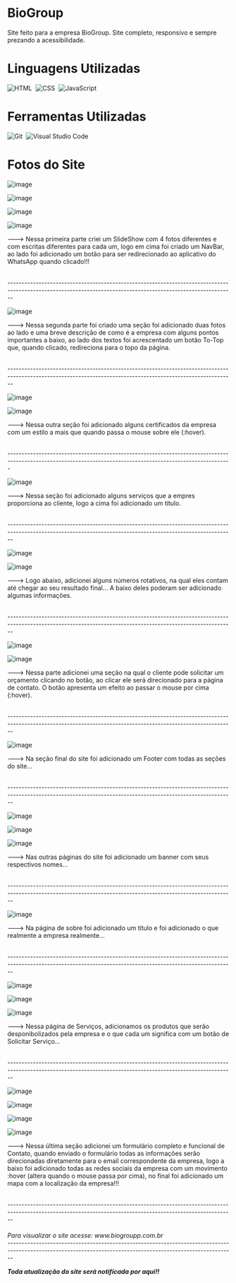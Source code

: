 <h1>BioGroup</h1>
Site feito para a empresa BioGroup. Site completo, responsivo e sempre prezando a acessibilidade.
<br>
<h1>Linguagens Utilizadas</h1>

![HTML](https://img.shields.io/badge/-HTML-0D1117?style=for-the-badge&logo=html5&labelColor=0D1117)&nbsp;
![CSS](https://img.shields.io/badge/-CSS-0D1117?style=for-the-badge&logo=CSS3&logoColor=1572B6&labelColor=0D1117)&nbsp;
![JavaScript](https://img.shields.io/badge/-JavaScript-0D1117?style=for-the-badge&logo=javascript&labelColor=0D1117&textColor=0D1117)&nbsp;
<br>
<h1>Ferramentas Utilizadas</h1>

![Git](https://img.shields.io/badge/-Git-0D1117?style=for-the-badge&logo=git&labelColor=0D1117)&nbsp;
![Visual Studio Code](https://img.shields.io/badge/-Visual%20Studio%20Code-0D1117?style=for-the-badge&logo=visual-studio-code&logoColor=0D1117&labelColor=0D1117)&nbsp;
<br>
<h1>Fotos do Site</h1>

![image](https://user-images.githubusercontent.com/106333100/209253312-a1eb475a-8464-4112-86de-63bd8b2dd0a1.png)

![image](https://user-images.githubusercontent.com/106333100/209253351-adaeac5b-45ef-4819-a3c3-42ed0c202169.png)

![image](https://user-images.githubusercontent.com/106333100/209253534-f7e251ce-03df-44be-9491-560656dde098.png)

![image](https://user-images.githubusercontent.com/106333100/209253573-fb35132a-8507-49d7-8084-da2e69a8caf3.png)

<p>---> Nessa primeira parte criei um SlideShow com 4 fotos diferentes e com escritas diferentes para cada um, logo em cima foi criado um NavBar, ao lado foi adicionado um botão para ser redirecionado ao aplicativo do WhatsApp quando clicado!!!</p>

<br>
--------------------------------------------------------------------------------------------------------------------------------------------------------------

![image](https://user-images.githubusercontent.com/106333100/209254165-e7f533cc-b124-40d4-a04c-700c99d96c3a.png)

<p>---> Nessa segunda parte foi criado uma seção foi adicionado duas fotos ao lado e uma breve descrição de como é a empresa com alguns pontos importantes a baixo, ao lado dos textos foi acrescentado um botão To-Top que, quando clicado, redireciona para o topo da página.</p>

<br>
--------------------------------------------------------------------------------------------------------------------------------------------------------------

![image](https://user-images.githubusercontent.com/106333100/209255881-2c727409-172d-4e50-b9c8-048cb3c03a20.png)

![image](https://user-images.githubusercontent.com/106333100/209255915-5d329825-5458-4064-bdd2-6779d60755e2.png)

<p>---> Nessa outra seção foi adicionado alguns certificados da empresa com um estilo a mais que quando passa o mouse sobre ele (:hover).</p>

<br>
-------------------------------------------------------------------------------------------------------------------------------------------------------------

![image](https://user-images.githubusercontent.com/106333100/209256912-3671d644-bef1-4eab-ae40-fa8550c21cfa.png)

<p>---> Nessa seção foi adicionado alguns serviços que a empres proporciona ao cliente, logo a cima foi adicionado um título.</p>

<br>
--------------------------------------------------------------------------------------------------------------------------------------------------------------

![image](https://user-images.githubusercontent.com/106333100/209257695-9e34c12b-7624-4e6f-b837-2d14c087cbcc.png)

![image](https://user-images.githubusercontent.com/106333100/209257555-9d26f497-929e-483e-b3ca-20f2cd03736e.png)


<p>---> Logo abaixo, adicionei alguns números rotativos, na qual eles contam até chegar ao seu resultado final... A baixo deles poderam ser adicionado algumas informações.</p>

<br>
--------------------------------------------------------------------------------------------------------------------------------------------------------------

![image](https://user-images.githubusercontent.com/106333100/209257799-78607ae2-c2f0-4c44-9d92-8457632d621d.png)

![image](https://user-images.githubusercontent.com/106333100/209257830-470ed0d6-680b-438a-a3ca-14bb550f914a.png)

<p>---> Nessa parte adicionei uma seção na qual o cliente pode solicitar um orçamento clicando no botão, ao clicar ele será direcionado para a página de contato. O botão apresenta um efeito ao passar o mouse por cima (:hover).</p>

<br>
--------------------------------------------------------------------------------------------------------------------------------------------------------------

![image](https://user-images.githubusercontent.com/106333100/209258364-e29d34f9-740d-4ea1-ab10-f59ee7de7b46.png)

<p>---> Na seção final do site foi adicionado um Footer com todas as seções do site...</p>

<br>
--------------------------------------------------------------------------------------------------------------------------------------------------------------

![image](https://user-images.githubusercontent.com/106333100/209258737-1a4eb24a-aa00-4bac-bff1-185faf56ef0d.png)

![image](https://user-images.githubusercontent.com/106333100/209258770-316f296f-944f-4bc1-931e-60f7eb4e91ec.png)

![image](https://user-images.githubusercontent.com/106333100/209258794-6b083da1-4950-407e-af44-7cc2deb7694e.png)

<p>---> Nas outras páginas do site foi adicionado um banner com seus respectivos nomes...</p>

<br>
--------------------------------------------------------------------------------------------------------------------------------------------------------------

![image](https://user-images.githubusercontent.com/106333100/209259092-e16ac81f-d035-47cd-95b9-d19fed1bdd1c.png)

<p>---> Na página de sobre foi adicionado um título e foi adicionado o que realmente a empresa realmente...</p>

<br>
--------------------------------------------------------------------------------------------------------------------------------------------------------------

![image](https://user-images.githubusercontent.com/106333100/209259362-adc7ccc6-6b92-4da0-b861-ff0b71f9a4ef.png)

![image](https://user-images.githubusercontent.com/106333100/209259427-8a75cca3-1030-419f-a711-5ea361383bab.png)

![image](https://user-images.githubusercontent.com/106333100/209259498-ddd4ec8a-3a35-4e4c-8167-5c84564c3aa2.png)

<p>---> Nessa página de Serviços, adicionamos os produtos que serão desponibolizados pela empresa e o que cada um significa com um botão de Solicitar Serviço...</p>

<br>
--------------------------------------------------------------------------------------------------------------------------------------------------------------

![image](https://user-images.githubusercontent.com/106333100/209260177-9d0f4a93-f01d-402f-9fe1-7032c7f00ff6.png)

![image](https://user-images.githubusercontent.com/106333100/209260312-c4bf264f-94cd-41be-a549-cdeaa273b7ab.png)

![image](https://user-images.githubusercontent.com/106333100/209260345-65d456b3-6fec-4f4b-b76f-7dba3c1ea83b.png)

![image](https://user-images.githubusercontent.com/106333100/209260451-23661e73-e49c-44d0-90cd-278df060cc88.png)

<p>---> Nessa última seção adicionei um formulário completo e funcional de Contato, quando enviado o formulário todas as informações serão direcionadas diretamente para o email correspondente da empresa, logo a baixo foi adicionado todas as redes sociais da empresa com um movimento :hover (altera quando o mouse passa por cima), no final foi adicionado um mapa com a localização da empresa!!!</p>

<br>
--------------------------------------------------------------------------------------------------------------------------------------------------------------

<h6>Para visualizar o site acesse: <bold>www.biogroupp.com.br</bold>

<br>
--------------------------------------------------------------------------------------------------------------------------------------------------------------

<strong>Toda atualização do site será notificada por aqui!!</strong>
